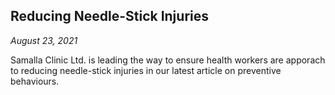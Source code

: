 ## Reducing Needle-Stick Injuries
*August 23, 2021*

Samalla Clinic Ltd. is leading the way to ensure health workers are apporach to reducing needle-stick injuries in our latest article on preventive behaviours.